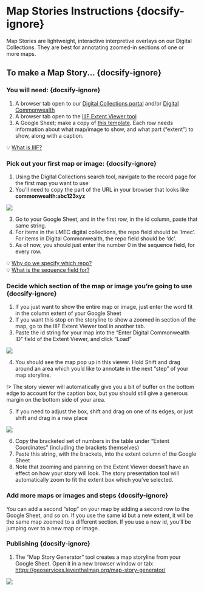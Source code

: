 # Map Stories Instructions {docsify-ignore}

Map Stories are lightweight, interactive interpretive overlays on our Digital Collections. They are best for annotating zoomed-in sections of one or more maps. 

## To make a Map Story... {docsify-ignore}

### You will need: {docsify-ignore}
1. A browser tab open to our [Digital Collections portal](https://collections.leventhalmap.org/ "Digital Collections portal") and/or [Digital Commonwealth](https://www.digitalcommonwealth.org/ "Digital Commonwealth")  <br>
2. A browser tab open to the [IIIF Extent Viewer tool](https://geoservices.leventhalmap.org/iiif-extent-viewer/ "IIIF Extent Viewer tool")  <br> 
3. A Google Sheet; make a copy of [this template](https://docs.google.com/spreadsheets/d/1oe9omQd62_WSQiV7o8WOZPawB2oNEwabAmrOxYTs0gE/edit?usp=sharing "this template"). Each row needs information about what map/image to show, and what part (“extent”) to show, along with a caption. 

<div class = "considerations"> 
💡 <a href = "https://geoservices.leventhalmap.org/docs/#/guides/tools-guides/map-stories/how-it-works?id=iiif" target = "_self">What is IIIF? </a> 
</div> 

### Pick out your first map or image: {docsify-ignore}
1. Using the Digital Collections search tool, navigate to the record page for the first map you want to use <br> 
2. You’ll need to copy the part of the URL in your browser that looks like **commonwealth:abc123xyz**

<img src='https://geoservices.leventhalmap.org/docs/media/img/identifier-dc.png'></img>


3. Go to your Google Sheet, and in the first row, in the id column, paste that same string. <br>
4. For items in the LMEC digital collections, the repo field should be ‘lmec’. For items in Digital Commonwealth, the repo field should be ‘dc’. <br>
5. As of now, you should just enter the number 0 in the sequence field, for every row. 



<div class = "considerations"> 
💡 <a href = "https://geoservices.leventhalmap.org/docs/#/guides/tools-guides/map-stories/how-it-works?id=repo" target = "_self">Why do we specify which repo? </a> 
</div> 
<div class = "considerations"> 
💡 <a href = "https://geoservices.leventhalmap.org/docs/#/guides/tools-guides/map-stories/how-it-works?id=sequence" target = "_self">What is the sequence field for? </a> 
</div> 
  


### Decide which section of the map or image you’re going to use {docsify-ignore}

1. If you just want to show the entire map or image, just enter the word fit in the column extent of your Google Sheet 
2. If you want this stop on the storyline to show a zoomed in section of the map, go to the IIIF Extent Viewer tool in another tab.  
3. Paste the id string for your map into the “Enter Digital Commonwealth ID” field of the Extent Viewer, and click “Load” 

<img src='https://geoservices.leventhalmap.org/docs/media/img/iiif-viewer.png'></img>

4. You should see the map pop up in this viewer. Hold Shift and drag around an area which you’d like to annotate in the next “step” of your map storyline. 

!> The story viewer will automatically give you a bit of buffer on the bottom edge to account for the caption box, but you should still give a generous margin on the bottom side of your area.

5. If you need to adjust the box, shift and drag on one of its edges, or just shift and drag in a new place

<img src='https://geoservices.leventhalmap.org/docs/media/img/shift-drag.png'></img>

6. Copy the bracketed set of numbers in the table under “Extent Coordinates” (including the brackets themselves) 
7. Paste this string, with the brackets, into the extent column of the Google Sheet 
8. Note that zooming and panning on the Extent Viewer doesn’t have an effect on how your story will look. The story presentation tool will automatically zoom to fit the extent box which you’ve selected. 

### Add more maps or images and steps {docsify-ignore}

You can add a second “stop” on your map by adding a second row to the Google Sheet, and so on. If you use the same id but a new extent, it will be the same map zoomed to a different section. If you use a new id, you’ll be jumping over to a new map or image. 


### Publishing {docsify-ignore}

1. The “Map Story Generator” tool creates a map storyline from your Google Sheet. Open it in a new browser window or tab: https://geoservices.leventhalmap.org/map-story-generator/ 

<img src='https://geoservices.leventhalmap.org/docs/media/img/map-story-generator.png'></img>